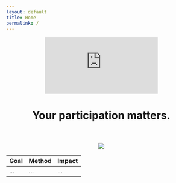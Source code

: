 ```yaml
---
layout: default
title: Home
permalink: /
---
```

<header class="video-header">
  <div class="video-container">
    <iframe
      src="https://www.youtube.com/embed/bfgxLpbR5uU?autoplay=1&mute=1&loop=1&controls=0&showinfo=0&playlist=bfgxLpbR5uU&modestbranding=1"
      frameborder="0"
      allow="autoplay"
      allowfullscreen>
    </iframe>
    <div class="header-content">
      <h1>Your participation matters.</h1>
    </div>
  </div>
</header>

<p align="center">
  <img src="https://juliocedillo.github.io/military/assets/images/branches.png">
</p>

|Goal|Method|Impact|
|---|---|---|
|...|...|...|


